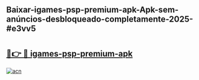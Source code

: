 ## Baixar-igames-psp-premium-apk-Apk-sem-anúncios-desbloqueado-completamente-2025-#e3vv5

# <h2><a href="https://ainizakaria.my?title=igames-psp-premium-apk&ref=22M">🔗👉 🔴 igames-psp-premium-apk</a></h2>

[![acn](https://github.com/user-attachments/assets/0f9c940e-d8b0-45ae-aac7-cd30a18b3e1c)](https://ainizakaria.my?title=igames-psp-premium-apk&ref=22M)


